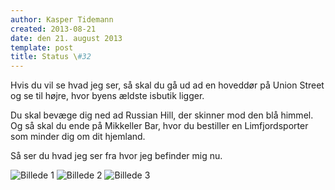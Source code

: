 ```yaml
---
author: Kasper Tidemann
created: 2013-08-21
date: den 21. august 2013
template: post
title: Status \#32
---
```


Hvis du vil se hvad jeg ser, så skal du gå ud ad en hoveddør på Union Street og se til højre, hvor byens ældste isbutik ligger.

Du skal bevæge dig ned ad Russian Hill, der skinner mod den blå himmel. Og så skal du ende på Mikkeller Bar, hvor du bestiller en Limfjordsporter som minder dig om dit hjemland.

Så ser du hvad jeg ser fra hvor jeg befinder mig nu.

![Billede 1](/photos/status-32/1.jpg)
![Billede 2](/photos/status-32/2.jpg)
![Billede 3](/photos/status-32/3.jpg)
